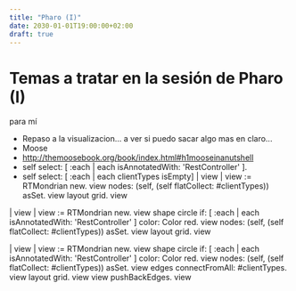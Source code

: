 ```yaml
---
title: "Pharo (I)"
date: 2030-01-01T19:00:00+02:00
draft: true
---
```


# Temas a tratar en la sesión de Pharo (I)

	
para mí
- Repaso a la visualizacion... a ver si puedo sacar algo mas en claro...
- Moose
- http://themoosebook.org/book/index.html#h1mooseinanutshell
- self select: [ :each | each isAnnotatedWith: 'RestController' ].
- self select: [ :each | each clientTypes isEmpty]
| view |
view := RTMondrian new.
view nodes: (self, (self flatCollect: #clientTypes)) asSet.
view layout grid.
view


| view |
view := RTMondrian new.
view shape circle
if: [ :each | each isAnnotatedWith: 'RestController' ]
color: Color red.
view nodes: (self, (self flatCollect: #clientTypes)) asSet.
view layout grid.
view

| view |
view := RTMondrian new.
view shape circle
if: [ :each | each isAnnotatedWith: 'RestController' ]
color: Color red.
view nodes: (self, (self flatCollect: #clientTypes)) asSet.
view edges connectFromAll: #clientTypes.
view layout grid.
view view pushBackEdges.
view
